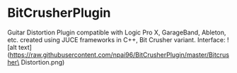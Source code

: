 # BitCrusherPlugin
Guitar Distortion Plugin compatible with Logic Pro X, GarageBand, Ableton, etc. created using JUCE frameworks in C++, Bit Crusher variant.
Interface:
![alt text](https://raw.githubusercontent.com/npai96/BitCrusherPlugin/master/Bitcrusher\ Distortion.png)

